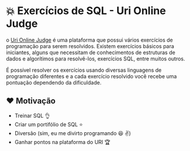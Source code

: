 # :boom: Exercícios de SQL - Uri Online Judge

o [Uri Online Judge](https://www.urionlinejudge.com.br/judge/pt/login) é uma plataforma que possui vários exercícios de programação para serem resolvidos. Existem exercícios básicos para iniciantes, alguns que necessitam de conhecimentos de estruturas de dados e algorítimos para resolvê-los, exercícios SQL, entre muitos outros.

É possível resolver os exercícios usando diversas linguagens de programação diferentes e a cada exercício resolvido você recebe uma pontuação dependendo da dificuldade.

## :heart: Motivação

- Treinar SQL :ok_hand:
- Criar um portifólio de SQL :star:
- Diversão (sim, eu me divirto programando :satisfied: :v:)
- Ganhar pontos na plataforma do URI :trophy:
